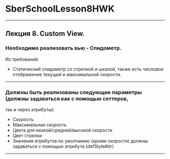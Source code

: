 # SberSchoolLesson8HWK
-----------------------------------------------------------------------------------------------------------------------------------------------------
## Лекция 8. Custom View.

### Необходимо реализовать вью - Спидометр. 
Из требований:
* Статический спидометр со стрелкой и шкалой, также есть числовое отображение текущей и 
максимальной скорости.
----------------------------------------------------------------------------------------------------------------------------------------------------- 
### Должны быть реализованы следующие параметры (должны задаваться как с помощью сеттеров, 
так и через атрибуты):
* Скорость
* Максимальная скорость
* Цвета для низкой/средней/высокой скорости
* Цвет стрелки
* Значения атрибутов по умолчанию (кроме скорости) должны задаваться с помощью атрибута
 (defStyleAttr)
------------------------------------------------------------------------------------------------------------------------------------------------------------------------------------------- 